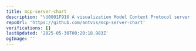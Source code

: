 ```yaml
---
title: mcp-server-chart
description: "\U0001F916 A visualization Model Context Protocol server for generating visual charts using @antvis."
repoUrl: 'https://github.com/antvis/mcp-server-chart'
verifications: []
lastUpdated: '2025-05-30T00:20:18.983Z'
ogImage: ''
---
```



